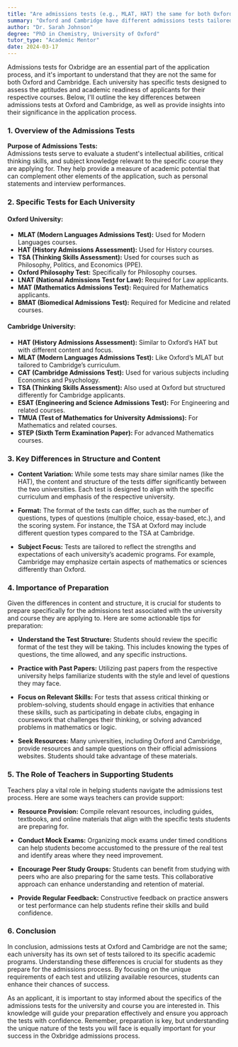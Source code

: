 ```yaml
---
title: "Are admissions tests (e.g., MLAT, HAT) the same for both Oxford and Cambridge?"
summary: "Oxford and Cambridge have different admissions tests tailored to their courses, assessing applicants' aptitudes and academic readiness."
author: "Dr. Sarah Johnson"
degree: "PhD in Chemistry, University of Oxford"
tutor_type: "Academic Mentor"
date: 2024-03-17
---
```


Admissions tests for Oxbridge are an essential part of the application process, and it's important to understand that they are not the same for both Oxford and Cambridge. Each university has specific tests designed to assess the aptitudes and academic readiness of applicants for their respective courses. Below, I'll outline the key differences between admissions tests at Oxford and Cambridge, as well as provide insights into their significance in the application process.

### 1. Overview of the Admissions Tests

**Purpose of Admissions Tests:**  
Admissions tests serve to evaluate a student's intellectual abilities, critical thinking skills, and subject knowledge relevant to the specific course they are applying for. They help provide a measure of academic potential that can complement other elements of the application, such as personal statements and interview performances. 

### 2. Specific Tests for Each University

#### Oxford University:
- **MLAT (Modern Languages Admissions Test):** Used for Modern Languages courses.
- **HAT (History Admissions Assessment):** Used for History courses.
- **TSA (Thinking Skills Assessment):** Used for courses such as Philosophy, Politics, and Economics (PPE).
- **Oxford Philosophy Test:** Specifically for Philosophy courses.
- **LNAT (National Admissions Test for Law):** Required for Law applicants.
- **MAT (Mathematics Admissions Test):** Required for Mathematics applicants.
- **BMAT (Biomedical Admissions Test):** Required for Medicine and related courses.

#### Cambridge University:
- **HAT (History Admissions Assessment):** Similar to Oxford’s HAT but with different content and focus.
- **MLAT (Modern Languages Admissions Test):** Like Oxford’s MLAT but tailored to Cambridge’s curriculum.
- **CAT (Cambridge Admissions Test):** Used for various subjects including Economics and Psychology.
- **TSA (Thinking Skills Assessment):** Also used at Oxford but structured differently for Cambridge applicants.
- **ESAT (Engineering and Science Admissions Test):** For Engineering and related courses.
- **TMUA (Test of Mathematics for University Admissions):** For Mathematics and related courses.
- **STEP (Sixth Term Examination Paper):** For advanced Mathematics courses.

### 3. Key Differences in Structure and Content

- **Content Variation:** While some tests may share similar names (like the HAT), the content and structure of the tests differ significantly between the two universities. Each test is designed to align with the specific curriculum and emphasis of the respective university.

- **Format:** The format of the tests can differ, such as the number of questions, types of questions (multiple choice, essay-based, etc.), and the scoring system. For instance, the TSA at Oxford may include different question types compared to the TSA at Cambridge.

- **Subject Focus:** Tests are tailored to reflect the strengths and expectations of each university’s academic programs. For example, Cambridge may emphasize certain aspects of mathematics or sciences differently than Oxford.

### 4. Importance of Preparation

Given the differences in content and structure, it is crucial for students to prepare specifically for the admissions test associated with the university and course they are applying to. Here are some actionable tips for preparation:

- **Understand the Test Structure:** Students should review the specific format of the test they will be taking. This includes knowing the types of questions, the time allowed, and any specific instructions.

- **Practice with Past Papers:** Utilizing past papers from the respective university helps familiarize students with the style and level of questions they may face.

- **Focus on Relevant Skills:** For tests that assess critical thinking or problem-solving, students should engage in activities that enhance these skills, such as participating in debate clubs, engaging in coursework that challenges their thinking, or solving advanced problems in mathematics or logic.

- **Seek Resources:** Many universities, including Oxford and Cambridge, provide resources and sample questions on their official admissions websites. Students should take advantage of these materials.

### 5. The Role of Teachers in Supporting Students

Teachers play a vital role in helping students navigate the admissions test process. Here are some ways teachers can provide support:

- **Resource Provision:** Compile relevant resources, including guides, textbooks, and online materials that align with the specific tests students are preparing for.

- **Conduct Mock Exams:** Organizing mock exams under timed conditions can help students become accustomed to the pressure of the real test and identify areas where they need improvement.

- **Encourage Peer Study Groups:** Students can benefit from studying with peers who are also preparing for the same tests. This collaborative approach can enhance understanding and retention of material.

- **Provide Regular Feedback:** Constructive feedback on practice answers or test performance can help students refine their skills and build confidence.

### 6. Conclusion

In conclusion, admissions tests at Oxford and Cambridge are not the same; each university has its own set of tests tailored to its specific academic programs. Understanding these differences is crucial for students as they prepare for the admissions process. By focusing on the unique requirements of each test and utilizing available resources, students can enhance their chances of success.

As an applicant, it is important to stay informed about the specifics of the admissions tests for the university and course you are interested in. This knowledge will guide your preparation effectively and ensure you approach the tests with confidence. Remember, preparation is key, but understanding the unique nature of the tests you will face is equally important for your success in the Oxbridge admissions process.
    